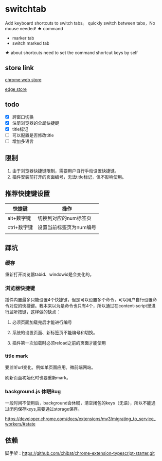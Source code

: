 # switchtab

Add keyboard shortcuts to switch tabs。
quickly switch between tabs，No mouse needed!
★ command

- marker tab 
- switch marked tab

★ about shortcuts
need to set the command shortcut keys by self

## store link

[chrome web store ](https://chrome.google.com/webstore/detail/switchtab/imlemoadabijcdannogngemddopdecpf)

[edge store](https://microsoftedge.microsoft.com/addons/detail/quicktoggletab/fgpopcignfobonnfhlfnafdkdmjiemag)


## todo

- [x] 跨窗口切换
- [x] 注册浏览器的全局快捷键
- [x] title标记
- [ ] 可以配置是否修改title
- [ ] 增加多语言

## 限制

1. 由于浏览器快捷键限制，需要用户自行手动设置快捷键。
1. 插件安装前打开的页面编号，无法title标记，但不影响使用。

## 推荐快捷键设置

| 快捷键      | 操作                    |
| ----------- | ----------------------- |
| alt+数字键  | 切换到对应的num标签页   |
| ctrl+数字键 | 设置当前标签页为num编号 |
|             |                         |

## 踩坑

### 缓存

重新打开浏览器tabid、windowid是会变化的。

### 浏览器快捷键

插件内置最多只能设置4个快捷键，但是可以设置多个命令，可以用户自行设置命令对应的快捷键。我本来以为是命令也只有4个，所以通过在content-script里进行监听按键，这样做的缺点：

1. 必须页面加载完后才能进行编号

2. 系统的设置页面、新标签页不能编号和切换。
3. 插件第一次加载时必须reload之前的页面才能使用

### title mark

要监听url变化，例如单页面应用，微前端网站。

刷新页面初始化时也要重新mark。

### background.js 休眠Bug

一段时间不使用后，background会休眠，清空闭包的keys（无语），所以不能通过闭包保存keys,需要通过storage保存。

https://developer.chrome.com/docs/extensions/mv3/migrating_to_service_workers/#state



## 依赖

脚手架：https://github.com/chibat/chrome-extension-typescript-starter.git
